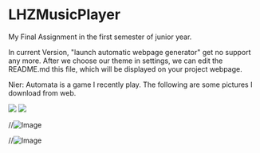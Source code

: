 # LHZMusicPlayer
My Final Assignment in the first semester of junior year.

In current Version, "launch automatic webpage generator" get no support any more. After we choose our theme in settings, we can edit the README.md this file, which will be displayed on your project webpage.

Nier: Automata is a game I recently play. The following are some pictures I download from web. 

 <img src="/https://github.com/BAJIAObujie/LHZMusicPlayer/blob/master/MyPictures/gamersky_05origin_09_201712820215AF.JPG" />
 
 <img src="/https://github.com/BAJIAObujie/LHZMusicPlayer/blob/master/MyPictures/gamersky_06origin_11_20174152140623.JPG" />

//![Image](https://github.com/BAJIAObujie/LHZMusicPlayer/blob/master/MyPictures/gamersky_05origin_09_201712820215AF.JPG)

//![Image](https://github.com/BAJIAObujie/LHZMusicPlayer/blob/master/MyPictures/gamersky_06origin_11_20174152140623.JPG)



